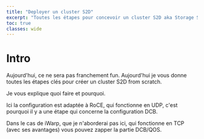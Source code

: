 ```yaml
---
title: "Deployer un cluster S2D"
excerpt: "Toutes les étapes pour concevoir un cluster S2D aka Storage Spaces Direct."
toc: true
classes: wide
---
```


# Intro

Aujourd'hui, ce ne sera pas franchement fun. Aujourd'hui je vous donne toutes les étapes clés pour créer un cluster S2D from scratch.

Je vous explique quoi faire et pourquoi.

Ici la configuration est adaptée à RoCE, qui fonctionne en UDP, c'est pourquoi il y a une étape qui concerne la configuration DCB.

Dans le cas de iWarp, que je n'aborderai pas ici, qui fonctionne en TCP (avec ses avantages) vous pouvez zapper la partie DCB/QOS.